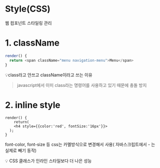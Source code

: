 # Style(CSS)
웹 컴포넌트 스타일링 관리

# 1. className
```js
render() {
  return <span className="menu navigation-menu">Menu</span>
}
```
💡class라고 안쓰고 className이라고 쓰는 이유
> javascript에서 이미 class라는 명령어를 사용하고 있기 때문에 충돌 방지

# 2. inline style
```
render() {
	return(
    <h4 style={{color:'red', fontSize:'16px'}}>
  );
}
```
font-color, font-size 등 css는 카멜방식으로 변경해서 사용( 자바스크립트에서 - 는 실제로 빼기 동작)

💡 CSS 클래스가 인라인 스타일보다 더 나은 성능